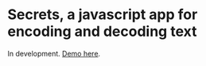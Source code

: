 # Secrets, a javascript app for encoding and decoding text

In development. [Demo here](//jsejcksn.github.io/secrets).
